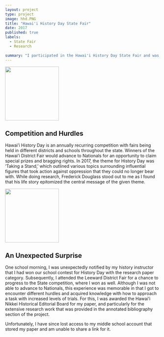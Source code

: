 ```yaml
---
layout: project
type: project
image: hhd.PNG
title: "Hawai'i History Day State Fair"
date: 2017
published: true
labels:
  - State Fair
  - Research
  
summary: "I participated in the Hawai'i History Day State Fair and was awarded the Hawai'i Nikkei Historical Editorial Board for my research paper. It detailed the insipiring life of Frederick Douglass and the pivotal role he played for the Abolitionist Movement in ending US slavery."
---
```

<img width="175px" class="rounded float-start pe-4" src="https://hihumanities.org/wp-content/uploads/2023/10/HHD-Banner-101623.png"> 

## Competition and Hurdles
Hawai’i History Day is an annually recurring competition with fairs being held in different districts and schools throughout the state. Winners of the Hawai’i District Fair would advance to Nationals for an opportunity to claim special prizes and bragging rights. In 2017, the theme for History Day was ‘Taking a Stand,’ which outlined various topics surrounding influential figures that took action against oppression that they could no longer bear with. While doing research, Frederick Douglass stood out to me as I found that his life story epitomized the central message of the given theme. 

<img width="175px" class="rounded float-start pe-4" src="https://static.wixstatic.com/media/7cb4d7_ed70472147fb471a9c29c02da5e9a569~mv2.png/v1/fill/w_961,h_968,al_c/7cb4d7_ed70472147fb471a9c29c02da5e9a569~mv2.png">  

## An Unexpected Surprise
One school morning, I was unexpectedly notified by my history instructor that I had won our school contest for History Day with the research paper category. Subsequently, I attended the Leeward District Fair for a chance to progress to the State competition, where I won as well. Although I was not able to advance to Nationals, this experience was memorable in that I got to encounter different hurdles and acquired knowledge with how to approach a task with increased levels of trials. For this, I was awarded the Hawai’i Nikkei Historical Editorial Board for my paper, and particularly for the extensive research work that was provided in the annotated bibliography section of the project. 

Unfortunately, I have since lost access to my middle school account that stored my paper and am unable to share a link for it. 
